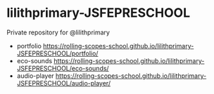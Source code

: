 # lilithprimary-JSFEPRESCHOOL
Private repository for @lilithprimary
+ portfolio https://rolling-scopes-school.github.io/lilithprimary-JSFEPRESCHOOL/portfolio/
+ eco-sounds https://rolling-scopes-school.github.io/lilithprimary-JSFEPRESCHOOL/eco-sounds/
+ audio-player https://rolling-scopes-school.github.io/lilithprimary-JSFEPRESCHOOL/audio-player/
